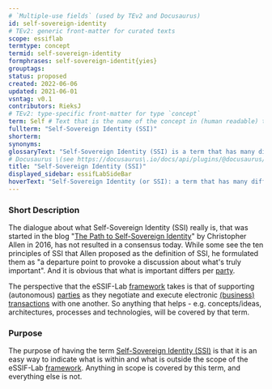 ```yaml
---
# `Multiple-use fields` (used by TEv2 and Docusaurus)
id: self-sovereign-identity
# TEv2: generic front-matter for curated texts
scope: essiflab
termtype: concept
termid: self-sovereign-identity
formphrases: self-sovereign-identit{yies}
grouptags:
status: proposed
created: 2022-06-06
updated: 2021-06-01
vsntag: v0.1
contributors: RieksJ
# TEv2: type-specific front-matter for type `concept`
term: Self # Text that is the name of the concept in (human readable) texts.
fullterm: "Self-Sovereign Identity (SSI)"
shorterm:
synonyms:
glossaryText: "Self-Sovereign Identity (SSI) is a term that has many different interpretations, and that we use to refer to concepts/ideas, architectures, processes and technologies that aim to support (autonomous) [parties](@) as they negotiate and execute electronic [transactions](@) with one another."
# Docusaurus \(see https://docusaurus\.io/docs/api/plugins/@docusaurus/plugin-content-docs#markdown-front-matter\):
title: "Self-Sovereign Identity (SSI)"
displayed_sidebar: essifLabSideBar
hoverText: "Self-Sovereign Identity (or SSI): a term that has many different interpretations, and that we use to refer to concepts/ideas, architectures, processes and technologies that aim to support (autonomous) Parties as they negotiate and execute electronic Transactions with one another."
---
```


### Short Description
The dialogue about what Self-Sovereign Identity (SSI) really is, that was started in the blog "[The Path to Self-Sovereign Identity](http://www.lifewithalacrity.com/2016/04/the-path-to-self-soverereign-identity.html)" by Christopher Allen in 2016, has not resulted in a consensus today. While some see the ten principles of SSI that Allen proposed as the definition of SSI, he formulated them as "a departure point to provoke a discussion about what's truly important". And it is obvious that what is important differs per [party](@).

The perspective that the eSSIF-Lab [framework](@) takes is that of supporting (autonomous) [parties](@) as they negotiate and execute electronic [(business) transactions](@) with one another. So anything that helps - e.g. concepts/ideas, architectures, processes and technologies, will be covered by that term.

### Purpose
The purpose of having the term [Self-Sovereign Identity (SSI)](@) is that it is an easy way to indicate what is within and what is outside the scope of the eSSIF-Lab [framework](@). Anything in scope is covered by this term, and everything else is not.